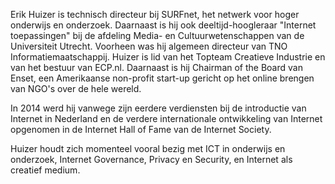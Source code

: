 Erik Huizer is technisch directeur bij SURFnet, het netwerk voor hoger
onderwijs en onderzoek. Daarnaast is hij ook deeltijd-hoogleraar
&quot;Internet toepassingen&quot; bij de afdeling Media- en
Cultuurwetenschappen van de Universiteit Utrecht. Voorheen was hij algemeen
directeur van TNO Informatiemaatschappij. Huizer is lid van het Topteam
Creatieve Industrie en van het bestuur van ECP.nl. Daarnaast is hij Chairman
of the Board van Enset, een Amerikaanse non-profit start-up gericht op het
online brengen van NGO&#39;s over de hele wereld.

In 2014 werd hij vanwege zijn eerdere verdiensten bij de introductie van
Internet in Nederland en de verdere internationale ontwikkeling van Internet
opgenomen in de Internet Hall of Fame van de Internet Society.

Huizer houdt zich momenteel vooral bezig met ICT in onderwijs en onderzoek,
Internet Governance, Privacy en Security, en Internet als creatief medium.
